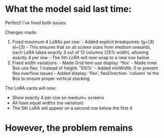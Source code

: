 # What the model said last time:
Perfect! I've fixed both issues:

  Changes made:

  1. Fixed maximum 4 LoRAs per row:
    - Added explicit breakpoints: lg={3} xl={3}
    - This ensures that on all screen sizes from medium onwards, each LoRA takes
  exactly 3 out of 12 columns (25% width), allowing exactly 4 per row
    - The 5th LoRA will now wrap to a new row below
  2. Fixed width variations:
    - Made Grid item use display: 'flex'
    - Made inner Box use flex: 1 instead of height: '100%'
    - Added minWidth: 0 to prevent flex overflow issues
    - Added display: 'flex', flexDirection: 'column' to the Box to ensure proper
  vertical stacking

  The LoRA cards will now:
  - Show exactly 4 per row on medium+ screens
  - All have equal widths (no variation)
  - The 5th LoRA will appear on a second row below the first 4

# However, the problem remains
